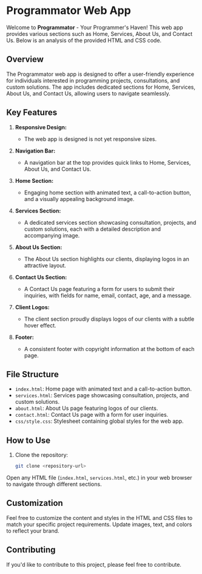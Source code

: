 # Programmator Web App

Welcome to **Programmator** - Your Programmer's Haven! This web app provides various sections such as Home, Services, About Us, and Contact Us. Below is an analysis of the provided HTML and CSS code.

## Overview

The Programmator web app is designed to offer a user-friendly experience for individuals interested in programming projects, consultations, and custom solutions. The app includes dedicated sections for Home, Services, About Us, and Contact Us, allowing users to navigate seamlessly.

## Key Features

1. **Responsive Design:**
   - The web app is designed is not yet responsive sizes.

2. **Navigation Bar:**
   - A navigation bar at the top provides quick links to Home, Services, About Us, and Contact Us.

3. **Home Section:**
   - Engaging home section with animated text, a call-to-action button, and a visually appealing background image.

4. **Services Section:**
   - A dedicated services section showcasing consultation, projects, and custom solutions, each with a detailed description and accompanying image.

5. **About Us Section:**
   - The About Us section highlights our clients, displaying logos in an attractive layout.

6. **Contact Us Section:**
   - A Contact Us page featuring a form for users to submit their inquiries, with fields for name, email, contact, age, and a message.

7. **Client Logos:**
   - The client section proudly displays logos of our clients with a subtle hover effect.

8. **Footer:**
   - A consistent footer with copyright information at the bottom of each page.

## File Structure

- `index.html`: Home page with animated text and a call-to-action button.
- `services.html`: Services page showcasing consultation, projects, and custom solutions.
- `about.html`: About Us page featuring logos of our clients.
- `contact.html`: Contact Us page with a form for user inquiries.
- `css/style.css`: Stylesheet containing global styles for the web app.

## How to Use

1. Clone the repository:

   ```bash
   git clone <repository-url>

Open any HTML file (`index.html`, `services.html`, etc.) in your web browser to navigate through different sections.

## Customization

Feel free to customize the content and styles in the HTML and CSS files to match your specific project requirements. Update images, text, and colors to reflect your brand.

## Contributing

If you'd like to contribute to this project, please feel free to contribute.




